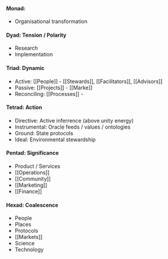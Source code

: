 #### Monad: 
- Organisational transformation

#### Dyad: Tension / Polarity
- Research
- Implementation

#### Triad: Dynamic
- Active: [[People]] - [[Stewards]], [[Facilitators]], [[Advisors]]
- Passive: [[Projects]] - [[Marke]]
- Reconciling: [[Processes]] - 

#### Tetrad: Action
- Directive: Active inferrence (above unity energy)
- Instrumental: Oracle feeds / values / ontologies 
- Ground: State protocols
- Ideal: Environmental stewardship

#### Pentad: Significance
- Product / Services
- [[Operations]]
- [[Community]]
- [[Marketing]]
- [[Finance]]

#### Hexad: Coalescence
- People
- Places
- Protocols
- [[Markets]]
- Science
- Technology
